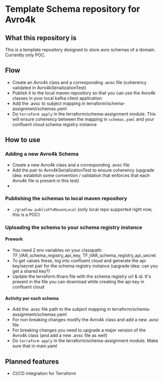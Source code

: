 # Template Schema repository for Avro4k

## What this repository is
This is a template repository designed to store avro schemas of a domain. Currently only POC.

##  Flow
- Create an Avro4k class and a corresponding .avsc file (coherency validated in Avro4kSerializationTest)
- Publish it to the local maven repository so that you can use the Avro4k classes in your local kafka client application
- Add the .avsc to subject mapping in terraform/schema-assignment/schemas.yaml
- Do `terraform apply` in the terraform/schema-assignment module. This will ensure coherency between 
the mapping in `schemas.yaml` and your confluent cloud schema registry instance

## How to use

### Adding a new Avro4k Schema
- Create a new Avro4k class and a corresponding .avsc file
- Add the pair to Avro4kSerializationTest to ensure coherency 
(upgrade idea: establish some convention / validation  that enforces that each Avro4k file is present in this test)
- 
### Publishing the schemas to local maven repository
- `./gradlew publishToMavenLocal` (only local repo supported right now, this is a POC)

### Uploading the schema to your schema registry instance

#### Prework
- You need 2 env variables on your classpath:  TF_VAR_schema_registry_api_key, TF_VAR_schema_registry_api_secret
- To get values these, log into confluent cloud and generate the api key/secret pair for the  schema registry instance (upgrade idea: can you get a shared key?)
- Update the terraform.tfvars file with the schema registry url & id. It's present in the file you can download while creating the api key in confluent cloud

#### Activity per each schema
- Add the .avsc file path to the subject mapping in terraform/schema-assignment/schemas.yaml
- For non breaking changes modify the Avro4k class and add a new .avsc file
- For breaking changes you need to upgrade a major version of the Avro4k class (and add a new .avsc file as well)
- Do `terraform apply` in the terraform/schema-assignment module.
Make sure that in main.yaml 

## Planned features
- CI/CD integration for Terraform
